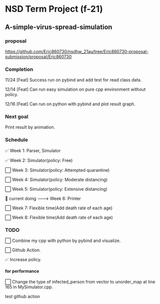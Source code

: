 # NSD Term Project (f-21)
## A-simple-virus-spread-simulation

### proposal
https://github.com/Eric860730/nsdhw_21au/tree/Eric860730-proposal-submission/proposal/Eric860730

### Completion
11/24 [Feat] Success run on pybind and add test for read class data.

12/14 [Feat] Can run easy simulation on pure cpp environment without policy.

12/16 [Feat] Can run on python with pybind and plot result graph.

### Next goal
Print result by animation.

### Schedule

:white_check_mark: Week 1: Parser, Simulator

:white_check_mark: Week 2: Simulator(policy: Free)

:white_large_square: Week 3: Simulator(policy: Attempted quarantine)

:white_large_square: Week 4: Simulator(policy: Moderate distancing)

:white_large_square: Week 5: Simulator(policy: Extensive distancing)

:red_circle: current doing ---> Week 6: Printer  

:white_large_square: Week 7: Flexible time(Add death rate of each age)

:white_large_square: Week 8: Flexible time(Add death rate of each age)

### TODO
:white_large_square: Combine my cpp with python by pybind and visualize.

:white_large_square: Github Action.

:white_check_mark: Increase policy.

#### for performance
:white_large_square: Change the type of infected_person from vector to unorder_map at line 165 in MySimulator.cpp.

test github action
